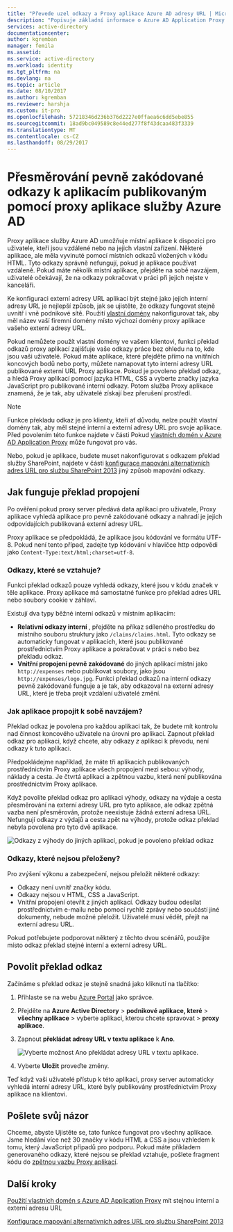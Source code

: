 ```yaml
---
title: "Převede uzel odkazy a Proxy aplikace Azure AD adresy URL | Microsoft Docs"
description: "Popisuje základní informace o Azure AD Application Proxy konektory."
services: active-directory
documentationcenter: 
author: kgremban
manager: femila
ms.assetid: 
ms.service: active-directory
ms.workload: identity
ms.tgt_pltfrm: na
ms.devlang: na
ms.topic: article
ms.date: 08/10/2017
ms.author: kgremban
ms.reviewer: harshja
ms.custom: it-pro
ms.openlocfilehash: 57218346d236b376d2227e0ffaea6c6dd5ebe855
ms.sourcegitcommit: 18ad9bc049589c8e44ed277f8f43dcaa483f3339
ms.translationtype: MT
ms.contentlocale: cs-CZ
ms.lasthandoff: 08/29/2017
---
```

# <a name="redirect-hardcoded-links-for-apps-published-with-azure-ad-application-proxy"></a>Přesměrování pevně zakódované odkazy k aplikacím publikovaným pomocí proxy aplikace služby Azure AD

Proxy aplikace služby Azure AD umožňuje místní aplikace k dispozici pro uživatele, kteří jsou vzdálené nebo na jejich vlastní zařízení. Některé aplikace, ale měla vyvinuté pomocí místních odkazů vložených v kódu HTML. Tyto odkazy správně nefungují, pokud je aplikace používat vzdáleně. Pokud máte několik místní aplikace, přejděte na sobě navzájem, uživatelé očekávají, že na odkazy pokračovat v práci při jejich nejste v kanceláři. 

Ke konfiguraci externí adresy URL aplikací být stejné jako jejich interní adresy URL je nejlepší způsob, jak se ujistěte, že odkazy fungovat stejně uvnitř i vně podnikové sítě. Použití [vlastní domény](active-directory-application-proxy-custom-domains.md) nakonfigurovat tak, aby měl název vaší firemní domény místo výchozí domény proxy aplikace vašeho externí adresy URL.

Pokud nemůžete použít vlastní domény ve vašem klientovi, funkci překlad odkazů proxy aplikací zajišťuje vaše odkazy práce bez ohledu na to, kde jsou vaši uživatelé. Pokud máte aplikace, které přejděte přímo na vnitřních koncových bodů nebo porty, můžete namapovat tyto interní adresy URL publikované externí URL Proxy aplikace. Pokud je povoleno překlad odkaz, a hledá Proxy aplikací pomocí jazyka HTML, CSS a vyberte značky jazyka JavaScript pro publikované interní odkazy. Potom služba Proxy aplikace znamená, že je tak, aby uživatelé získají bez přerušení prostředí.

>[!NOTE]
>Funkce překladu odkaz je pro klienty, kteří ať důvodu, nelze použít vlastní domény tak, aby měl stejné interní a externí adresy URL pro svoje aplikace. Před povolením této funkce najdete v části Pokud [vlastních domén v Azure AD Application Proxy](active-directory-application-proxy-custom-domains.md) může fungovat pro vás.
>
>Nebo, pokud je aplikace, budete muset nakonfigurovat s odkazem překlad služby SharePoint, najdete v části [konfigurace mapování alternativních adres URL pro službu SharePoint 2013](https://technet.microsoft.com/library/cc263208.aspx) jiný způsob mapování odkazy.

## <a name="how-link-translation-works"></a>Jak funguje překlad propojení

Po ověření pokud proxy server předává data aplikací pro uživatele, Proxy aplikace vyhledá aplikace pro pevně zakódované odkazy a nahradí je jejich odpovídajících publikovaná externí adresy URL.

Proxy aplikace se předpokládá, že aplikace jsou kódování ve formátu UTF-8. Pokud není tento případ, zadejte typ kódování v hlavičce http odpovědi jako `Content-Type:text/html;charset=utf-8`.

### <a name="which-links-are-affected"></a>Odkazy, které se vztahuje?

Funkci překlad odkazů pouze vyhledá odkazy, které jsou v kódu značek v těle aplikace. Proxy aplikace má samostatné funkce pro překlad adres URL nebo soubory cookie v záhlaví. 

Existují dva typy běžné interní odkazů v místním aplikacím:

- **Relativní odkazy interní** , přejděte na příkaz sdíleného prostředku do místního souboru struktury jako `/claims/claims.html`. Tyto odkazy se automaticky fungovat v aplikacích, které jsou publikované prostřednictvím Proxy aplikace a pokračovat v práci s nebo bez překladu odkaz. 
- **Vnitřní propojení pevně zakódované** do jiných aplikací místní jako `http://expenses` nebo publikovat soubory, jako jsou `http://expenses/logo.jpg`. Funkci překlad odkazů na interní odkazy pevně zakódované funguje a je tak, aby odkazoval na externí adresy URL, které je třeba projít vzdálení uživatelé změní.

### <a name="how-do-apps-link-to-each-other"></a>Jak aplikace propojit k sobě navzájem?

Překlad odkaz je povolena pro každou aplikaci tak, že budete mít kontrolu nad činnost koncového uživatele na úrovni pro aplikaci. Zapnout překlad odkaz pro aplikaci, když chcete, aby odkazy *z* aplikaci k převodu, není odkazy *k* tuto aplikaci. 

Předpokládejme například, že máte tři aplikacích publikovaných prostřednictvím Proxy aplikace všech propojení mezi sebou: výhody, náklady a cesta. Je čtvrtá aplikaci a zpětnou vazbu, která není publikována prostřednictvím Proxy aplikace.

Když povolíte překlad odkaz pro aplikaci výhody, odkazy na výdaje a cesta přesměrování na externí adresy URL pro tyto aplikace, ale odkaz zpětná vazba není přesměrován, protože neexistuje žádná externí adresa URL. Nefungují odkazy z výdajů a cesta zpět na výhody, protože odkaz překlad nebyla povolena pro tyto dvě aplikace.

![Odkazy z výhody do jiných aplikací, pokud je povoleno překlad odkaz](./media/application-proxy-link-translation/one_app.png)

### <a name="which-links-arent-translated"></a>Odkazy, které nejsou přeloženy?

Pro zvýšení výkonu a zabezpečení, nejsou přeložit některé odkazy:

- Odkazy není uvnitř značky kódu. 
- Odkazy nejsou v HTML, CSS a JavaScript. 
- Vnitřní propojení otevřít z jiných aplikací. Odkazy budou odesílat prostřednictvím e-mailu nebo pomocí rychlé zprávy nebo součástí jiné dokumenty, nebude možné přeložit. Uživatelé musí vědět, přejít na externí adresu URL.

Pokud potřebujete podporovat některý z těchto dvou scénářů, použijte místo odkaz překlad stejné interní a externí adresy URL.  

## <a name="enable-link-translation"></a>Povolit překlad odkaz

Začínáme s překlad odkaz je stejně snadná jako kliknutí na tlačítko:

1. Přihlaste se na webu [Azure Portal](https://portal.azure.com) jako správce.
2. Přejděte na **Azure Active Directory** > **podnikové aplikace, které** > **všechny aplikace** > vyberte aplikaci, kterou chcete spravovat > **proxy aplikace**.
3. Zapnout **překládat adresy URL v textu aplikace** k **Ano**.

   ![Vyberte možnost Ano překládat adresy URL v textu aplikace](./media/application-proxy-link-translation/select_yes.png).
4. Vyberte **Uložit** proveďte změny.

Teď když vaši uživatelé přístup k této aplikaci, proxy server automaticky vyhledá interní adresy URL, které byly publikovány prostřednictvím Proxy aplikace na klientovi.

## <a name="send-feedback"></a>Pošlete svůj názor

Chceme, abyste Ujistěte se, tato funkce fungovat pro všechny aplikace. Jsme hledání více než 30 značky v kódu HTML a CSS a jsou vzhledem k tomu, který JavaScript případů pro podporu. Pokud máte příkladem generovaného odkazy, které nejsou se překlad vztahuje, pošlete fragment kódu do [zpětnou vazbu Proxy aplikací](mailto:aadapfeedback@microsoft.com). 

## <a name="next-steps"></a>Další kroky
[Použití vlastních domén s Azure AD Application Proxy](active-directory-application-proxy-custom-domains.md) mít stejnou interní a externí adresu URL

[Konfigurace mapování alternativních adres URL pro službu SharePoint 2013](https://technet.microsoft.com/library/cc263208.aspx)
